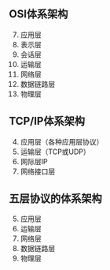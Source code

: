 ## OSI体系架构
7. 应用层
6. 表示层
5. 会话层
4. 运输层
3. 网络层
2. 数据链路层
1. 物理层

## TCP/IP体系架构
4. 应用层（各种应用层协议）
3. 运输层（TCP或UDP）
2. 网际层IP
1. 网络接口层

## 五层协议的体系架构
5. 应用层
4. 运输层
3. 网络层
2. 数据链路层
1. 物理层